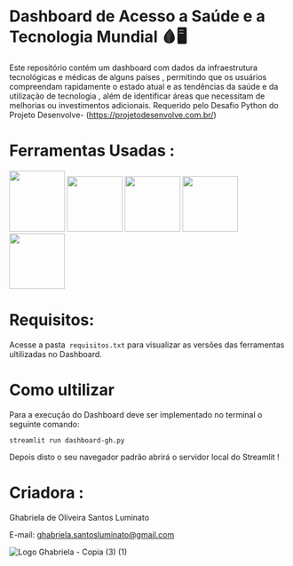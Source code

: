 # Dashboard de  Acesso a Saúde e a Tecnologia Mundial 🩸🖥️
Este repositório contém um dashboard com dados  da infraestrutura tecnológicas e médicas de alguns países  , permitindo que os usuários compreendam rapidamente o estado atual e as tendências da saúde e da utilização de tecnologia , além de identificar áreas que necessitam de melhorias ou investimentos adicionais. Requerido pelo Desafio Python do Projeto Desenvolve- (https://projetodesenvolve.com.br/) 

# Ferramentas Usadas :
 <img src="https://cdn.jsdelivr.net/gh/devicons/devicon@latest/icons/python/python-original-wordmark.svg" height=110 width=100 /> <img src="https://cdn.jsdelivr.net/gh/devicons/devicon@latest/icons/streamlit/streamlit-plain-wordmark.svg" height=100 width=100 /> 
 <img src="https://cdn.jsdelivr.net/gh/devicons/devicon@latest/icons/pandas/pandas-original-wordmark.svg" height=100 width=100/>  <img src="https://cdn.jsdelivr.net/gh/devicons/devicon@latest/icons/plotly/plotly-original-wordmark.svg" height=100 width=100/> <img src="https://cdn.jsdelivr.net/gh/devicons/devicon@latest/icons/anaconda/anaconda-original-wordmark.svg" height=100 width=100/>  
# Requisitos:
Acesse a pasta```
requisitos.txt```
                 para visualizar as versões das ferramentas ultilizadas no Dashboard.
   
# Como ultilizar
 Para a execução do Dashboard deve ser implementado no terminal o seguinte comando:
```
streamlit run dashboard-gh.py
```
Depois disto o seu navegador padrão abrirá o servidor local do Streamlit !

# Criadora :

Ghabriela de Oliveira Santos Luminato

E-mail: ghabriela.santosluminato@gmail.com</a>

![Logo Ghabriela - Copia (3) (1)](https://github.com/Ghabriela-Luminato/Dashboard-Indice-de-Acesso-a-Tecnlogia-na-Sa-de-Mundial/assets/153844509/a04f02c3-192d-4268-b4cb-b862e879d0e7)
